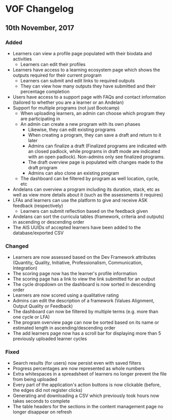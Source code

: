 # VOF Changelog

## 10th November, 2017

### Added

- Learners can view a profile page populated with their biodata and activities
  - Learners can edit their profiles
- Learners have access to a learning ecosystem page which shows the outputs required for their current program
  - Learners can submit and edit links to required outputs
  - They can view how many outputs they have submitted and their percentage completion
- Users have access to a support page with FAQs and contact information (tailored to whether you are a learner or an Andelan)
- Support for multiple programs (not just Bootcamp)
  - When uploading learners, an admin can choose which program they are participating in
  - An admin can create a new program with its own phases
    - Likewise, they can edit existing programs
    - When creating a program, they can save a draft and return to it later
    - Admins can finalize a draft (Finalized programs are indicated with an closed padlock, while programs in draft mode are indicated with an open padlock). Non-admins only see finalized programs.
    - The draft overview page is populated with changes made to the draft program
    - Admins can also clone an existing program
  - The dashboard can be filtered by program as well location, cycle, etc
- Andelans can overview a program including its duration, stack, etc as well as view more details about it (such as the assessments it requires)
- LFAs and learners can use the platform to give and receive ASK feedback (respectively)
  - Learners can submit reflection based on the feedback given
- Andelans can sort the curricula tables (framework, criteria and outputs) in ascending or descending order
- The AIS UUIDs of accepted learners have been added to the database/exported CSV

### Changed

- Learners are now assessed based on the Dev Framework attributes (Quantity, Quality, Initiative, Professionalism, Communication, Integration)
- The scoring page now has the learner's profile information
- The scoring page has a link to view the link submitted for an output
- The cycle dropdown on the dashboard is now sorted in descending order
- Learners are now scored using a qualitative rating
- Admins can edit the description of a framework (Values Alignment, Output Quality or Feedback)
- The dashboard can now be filtered by multiple terms (e.g. more than one cycle or LFA)
- The program overview page can now be sorted based on its name or estimated length in ascending/descending order
- The add learners page now has a scroll bar for displaying more than 5 previously uploaded learner cycles

### Fixed

- Search results (for users) now persist even with saved filters
- Progress percentages are now represented as whole numbers
- Extra whitespaces in a spreadsheet of learners no longer prevent the file from being uploaded
- Every part of the application's action buttons is now clickable (before, the edges did not register clicks)
- Generating and downloading a CSV which previously took hours now takes seconds to complete
- The table headers for the sections in the content management page no longer disappear on refresh
